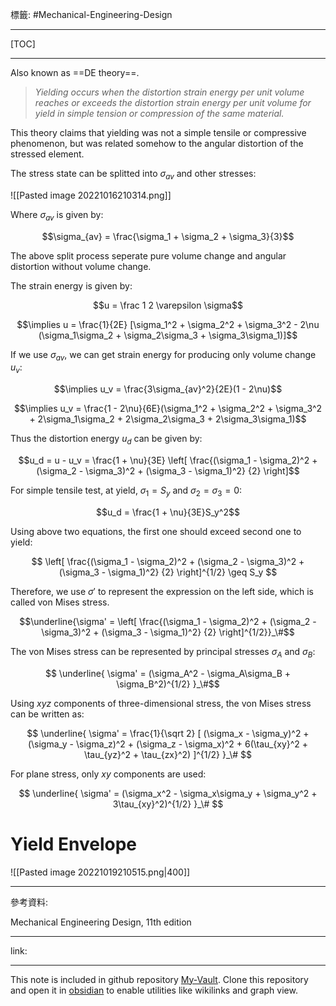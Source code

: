 標籤: #Mechanical-Engineering-Design 

---

[TOC]

---

Also known as ==DE theory==.

> *Yielding occurs when the distortion strain energy per unit volume reaches or exceeds the distortion strain energy per unit volume for yield in simple tension or compression of the same material.*

This theory claims that yielding was not a simple tensile or compressive phenomenon, but was related somehow to the angular distortion of the stressed element.

The stress state can be splitted into $\sigma_{av}$ and other stresses:

![[Pasted image 20221016210314.png]]

Where $\sigma_{av}$ is given by:

$$\sigma_{av} = \frac{\sigma_1 + \sigma_2 + \sigma_3}{3}$$

The above split process seperate pure volume change and angular distortion without volume change.

The strain energy is given by:

$$u = \frac 1 2 \varepsilon \sigma$$

$$\implies u = \frac{1}{2E} [\sigma_1^2 + \sigma_2^2 + \sigma_3^2 - 2\nu (\sigma_1\sigma_2 + \sigma_2\sigma_3 + \sigma_3\sigma_1)]$$

If we use $\sigma_{av}$, we can get strain energy for producing only volume change $u_v$:

$$\implies u_v = \frac{3\sigma_{av}^2}{2E}(1 - 2\nu)$$

$$\implies u_v = \frac{1 - 2\nu}{6E}(\sigma_1^2 + \sigma_2^2 + \sigma_3^2 + 2\sigma_1\sigma_2 + 2\sigma_2\sigma_3 + 2\sigma_3\sigma_1)$$

Thus the distortion energy $u_d$ can be given by:

$$u_d = u - u_v = \frac{1 + \nu}{3E}
\left[
	\frac{(\sigma_1 - \sigma_2)^2 + (\sigma_2 - \sigma_3)^2 + (\sigma_3 - \sigma_1)^2}
	{2}
\right]$$

For simple tensile test, at yield, $\sigma_1 = S_y$ and $\sigma_2 = \sigma_3 = 0$:

$$u_d = \frac{1 + \nu}{3E}S_y^2$$

Using above two equations, the first one should exceed second one to yield:

$$
\left[
	\frac{(\sigma_1 - \sigma_2)^2 + (\sigma_2 - \sigma_3)^2 + (\sigma_3 - \sigma_1)^2}
	{2}
\right]^{1/2} \geq S_y
$$

Therefore, we use $\sigma'$ to represent the expression on the left side, which is called von Mises stress.

$$\underline{\sigma' = 
\left[
	\frac{(\sigma_1 - \sigma_2)^2 + (\sigma_2 - \sigma_3)^2 + (\sigma_3 - \sigma_1)^2}
	{2}
\right]^{1/2}}_\#$$

The von Mises stress can be represented by principal stresses $\sigma_A$ and $\sigma_B$:

$$
\underline{
\sigma' = (\sigma_A^2 - \sigma_A\sigma_B + \sigma_B^2)^{1/2}
}_\#$$

Using $xyz$ components of three-dimensional stress, the von Mises stress can be written as:

$$
\underline{
\sigma' = \frac{1}{\sqrt 2}
[
	(\sigma_x - \sigma_y)^2 +
	(\sigma_y - \sigma_z)^2 +
	(\sigma_z - \sigma_x)^2 +
	6(\tau_{xy}^2 + \tau_{yz}^2 + \tau_{zx}^2)
]^{1/2}
}_\#
$$

For plane stress, only $xy$ components are used:

$$
\underline{
	\sigma' = 
	(\sigma_x^2 - \sigma_x\sigma_y + \sigma_y^2 + 3\tau_{xy}^2)^{1/2}
}_\#
$$

# Yield Envelope

![[Pasted image 20221019210515.png|400]]

---

參考資料:

Mechanical Engineering Design, 11th edition

---

link:


---

This note is included in github repository [My-Vault](https://github.com/LittleD3092/My-Vault.git). Clone this repository and open it in [obsidian](https://obsidian.md/) to enable utilities like wikilinks and graph view.